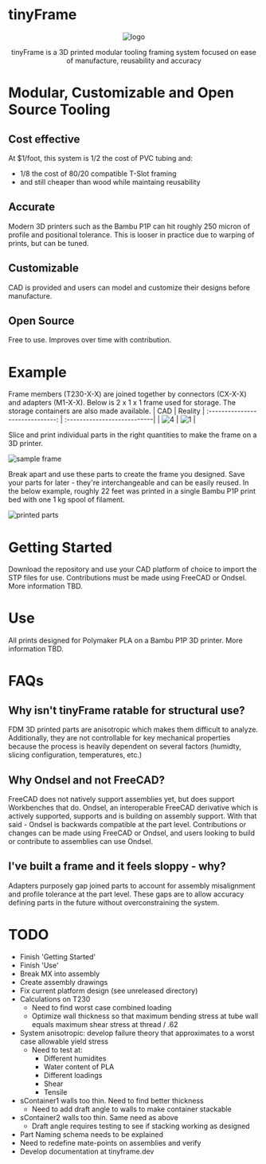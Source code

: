 # tinyFrame

<div align="center">

![logo](/repoData/logo.png)

tinyFrame is a 3D printed modular tooling framing system focused on ease of manufacture, reusability and accuracy
</div>

# Modular, Customizable and Open Source Tooling
## Cost effective
At $1/foot, this system is 1/2 the cost of PVC tubing and:
- 1/8 the cost of 80/20 compatible T-Slot framing
- and still cheaper than wood while maintaing reusability 
## Accurate
Modern 3D printers such as the Bambu P1P can hit roughly 250 micron of profile and positional tolerance. This is looser in practice due to warping of prints, but can be tuned. 
## Customizable
CAD is provided and users can model and customize their designs before manufacture.
## Open Source
Free to use. Improves over time with contribution.

# Example
Frame members (T230-X-X) are joined together by connectors (CX-X-X) and adapters (M1-X-X). Below is 2 x 1 x 1 frame used for storage. The storage containers are also made available.
| CAD | Reality |
:------------------------------: | :---------------------------|
| ![4](/repoData/SS4.png) | ![1](/repoData/SS1.png) |


Slice and print individual parts in the right quantities to make the frame on a 3D printer.

![sample frame](/repoData/SS2.png)

Break apart and use these parts to create the frame you designed. Save your parts for later - they're interchangeable and can be easily reused. In the below example, roughly 22 feet was printed in a single Bambu P1P print bed with one 1 kg spool of filament.

![printed parts](/repoData/SS3.png)

# Getting Started
Download the repository and use your CAD platform of choice to import the STP files for use.
Contributions must be made using FreeCAD or Ondsel.
More information TBD.

# Use
All prints designed for Polymaker PLA on a Bambu P1P 3D printer.
More information TBD.

# FAQs
## Why isn't tinyFrame ratable for structural use?
FDM 3D printed parts are anisotropic which makes them difficult to analyze. Additionally, they are not controllable for key mechanical properties because the process is heavily dependent on several factors (humidty, slicing configuration, temperatures, etc.)

## Why Ondsel and not FreeCAD?
FreeCAD does not natively support assemblies yet, but does support Workbenches that do. Ondsel, an interoperable FreeCAD derivative which is actively supported, supports and is building on assembly support. With that said - Ondsel is backwards compatible at the part level. Contributions or changes can be made using FreeCAD or Ondsel, and users looking to build or contribute to assemblies can use Ondsel.

## I've built a frame and it feels sloppy - why?
Adapters purposely gap joined parts to account for assembly misalignment and profile tolerance at the part level. These gaps are to allow accuracy defining parts in the future without overconstraining the system.

# TODO
- Finish 'Getting Started'
- Finish 'Use'
- Break MX into assembly
- Create assembly drawings 
- Fix current platform design (see unreleased directory)
- Calculations on T230
	- Need to find worst case combined loading
	- Optimize wall thickness so that maximum bending stress at tube wall equals maximum shear stress at thread / .62
- System anisotropic: develop failure theory that approximates to a worst case allowable yield stress
	- Need to test at:
		- Different humidites
		- Water content of PLA
		- Different loadings
		- Shear
		- Tensile
- sContainer1 walls too thin. Need to find better thickness
	- Need to add draft angle to walls to make container stackable
- sContainer2 walls too thin. Same need as above
	- Draft angle requires testing to see if stacking working as designed
- Part Naming schema needs to be explained
- Need to redefine mate-points on assemblies and verify
- Develop documentation at tinyframe.dev
